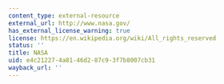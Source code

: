 ```yaml
---
content_type: external-resource
external_url: http://www.nasa.gov/
has_external_license_warning: true
license: https://en.wikipedia.org/wiki/All_rights_reserved
status: ''
title: NASA
uid: e4c21227-4a81-46d2-87c9-3f7b8007cb31
wayback_url: ''
---
```


